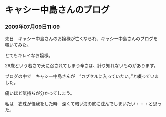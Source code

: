 # キャシー中島さんのブログ
### 2009年07月09日11:09

先日　キャシー中島さんのお嬢様が亡くなられ、キャシー中島さんのブログを覗いてみた。

とてもキレイなお嬢様。

29歳という若さで天に召されてしまう辛さは、計り知れないものがあります。

ブログの中で　キャシー中島さんが　”カプセルに入っていたい。”と綴っていました。

痛いほど気持ちが分かってしまう。

私は　衣珠が怪我をした時　深くて暗い海の底に沈んでしまいたい・・・と思った。